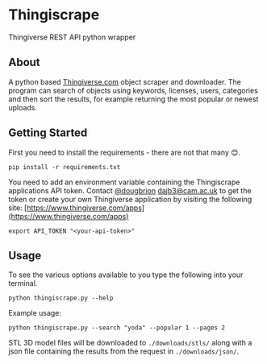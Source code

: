 # Thingiscrape
Thingiverse REST API python wrapper

## About <a name = "about"></a>
A python based [Thingiverse.com](https://www.thingiverse.com) object scraper and downloader. The program can search of objects using keywords, licenses, users, categories and then sort the results, for example returning the most popular or newest uploads.

## Getting Started <a name = "getting_started"></a>

First you need to install the requirements - there are not that many 😊.
```
pip install -r requirements.txt
```

You need to add an environment variable containing the Thingiscrape applications API token.
Contact [@dougbrion](https://github.com/dougbrion) [dajb3@cam.ac.uk](mailto:dajb3@cam.ac.uk) to get the token or create your own Thingiverse application by visiting the following site: [https://www.thingiverse.com/apps](https://www.thingiverse.com/apps)

```
export API_TOKEN "<your-api-token>"
```

## Usage <a name = "usage"></a>

To see the various options available to you type the following into your terminal.

```
python thingiscrape.py --help
```

Example usage:

```
python thingiscrape.py --search "yoda" --popular 1 --pages 2
```

STL 3D model files will be downloaded to `./downloads/stls/` along with a json file containing the results from the request in `./downloads/json/`.
